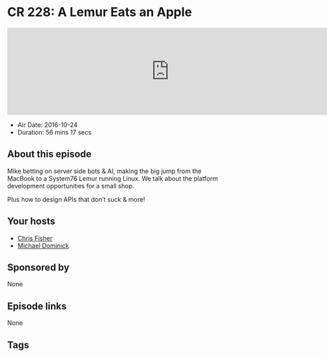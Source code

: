 # CR 228: A Lemur Eats an Apple

<iframe src="https://player.fireside.fm/v2/MLf2ZzhC+YzaVDjCj?theme=dark" width="740" height="200" frameborder="0" scrolling="no"></iframe>

* Air Date: 2016-10-24
* Duration: 56 mins 17 secs

## About this episode

Mike betting on server side bots & AI, making the big jump from the MacBook to a System76 Lemur running Linux. We talk about the platform development opportunities for a small shop.

Plus how to design APIs that don’t suck & more!

## Your hosts
* [Chris Fisher](https://coder.show/hosts/chrislas)
* [Michael Dominick](https://coder.show/hosts/michael)

## Sponsored by

None



## Episode links

None



## Tags

